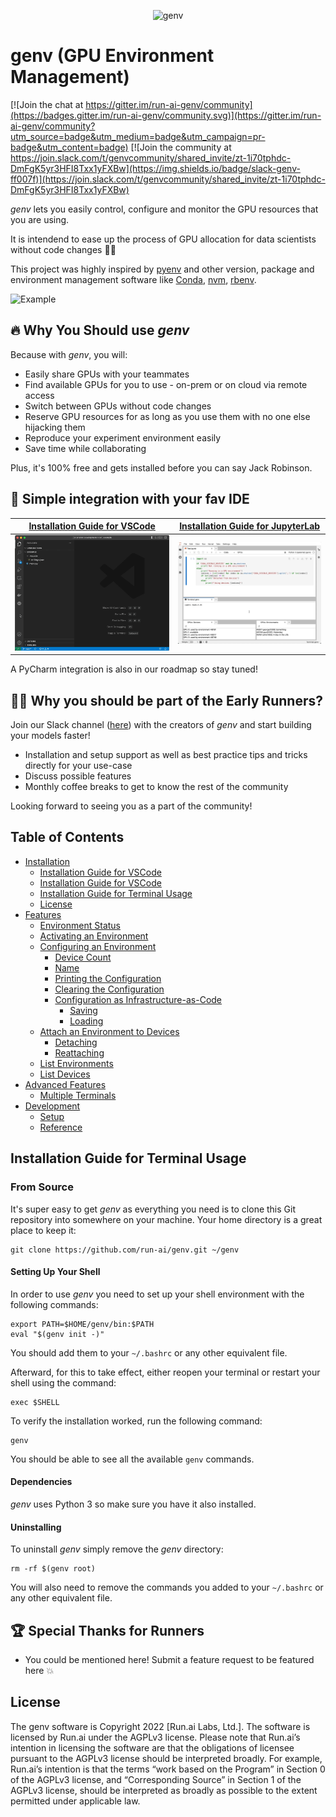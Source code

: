 <p align="center">
  <img src="https://github.com/run-ai/genv/blob/feature/readme/genv_logo.png" width="600" alt="genv"/>
</p>

# genv (GPU Environment Management) 
[![Join the chat at https://gitter.im/run-ai-genv/community](https://badges.gitter.im/run-ai-genv/community.svg)](https://gitter.im/run-ai-genv/community?utm_source=badge&utm_medium=badge&utm_campaign=pr-badge&utm_content=badge)
[![Join the community at https://join.slack.com/t/genvcommunity/shared_invite/zt-1i70tphdc-DmFgK5yr3HFI8Txx1yFXBw](https://img.shields.io/badge/slack-genv-ff007f)](https://join.slack.com/t/genvcommunity/shared_invite/zt-1i70tphdc-DmFgK5yr3HFI8Txx1yFXBw)



*genv* lets you easily control, configure and monitor the GPU resources that you are using.

It is intendend to ease up the process of GPU allocation for data scientists without code changes 💪🏻

This project was highly inspired by [pyenv](https://github.com/pyenv/pyenv) and other version, package and environment management software like [Conda](https://docs.conda.io/projects/conda/en/latest/), [nvm](https://github.com/nvm-sh/nvm), [rbenv](https://github.com/rbenv/rbenv).

![Example](/example.png)

## 🔥 Why You Should use *genv*

Because with *genv*, you will:

- Easily share GPUs with your teammates
- Find available GPUs for you to use - on-prem or on cloud via remote access
- Switch between GPUs without code changes
- Reserve GPU resources for as long as you use them with no one else hijacking them
- Reproduce your experiment environment easily
- Save time while collaborating

Plus, it's 100% free and gets installed before you can say Jack Robinson.

## 🎉 Simple integration with your fav IDE

[Installation Guide for VSCode](https://github.com/run-ai/vscode-genv) | [Installation Guide for JupyterLab](https://github.com/run-ai/jupyterlab_genv)
:-------------------------:|:-------------------------:
<img src="overview.gif" width="500"/>  |  <img src="overview_jupyterlab.gif" width="450"/>

A PyCharm integration is also in our roadmap so stay tuned!

## 🏃🏻 Why you should be part of the Early Runners?

Join our Slack channel ([here](https://join.slack.com/t/genvcommunity/shared_invite/zt-1i70tphdc-DmFgK5yr3HFI8Txx1yFXBw)) with the creators of *genv* and start building your models faster!

- Installation and setup support as well as best practice tips and tricks directly for your use-case
- Discuss possible features
- Monthly coffee breaks to get to know the rest of the community

Looking forward to seeing you as a part of the community!

## Table of Contents
* [Installation](#installation)
    * [Installation Guide for VSCode](https://github.com/run-ai/vscode-genv)
    * [Installation Guide for VSCode](https://github.com/run-ai/vscode-genv)
    * [Installation Guide for Terminal Usage](#from-source)
    * [License](#license)
* [Features](#/FEATURES.md/features)
    * [Environment Status](https://github.com/run-ai/genv/blob/feature/readme/FEATURES.md#environment-status)
    * [Activating an Environment](https://github.com/run-ai/genv/blob/feature/readme/FEATURES.md#activating-an-environment)
    * [Configuring an Environment](https://github.com/run-ai/genv/blob/feature/readme/FEATURES.md#configuring-an-environment)
        * [Device Count](https://github.com/run-ai/genv/blob/feature/readme/FEATURES.md#configure-the-device-count)
        * [Name](https://github.com/run-ai/genv/blob/feature/readme/FEATURES.md#configure-the-name)
        * [Printing the Configuration](https://github.com/run-ai/genv/blob/feature/readme/FEATURES.md#printing-the-current-configuration)
        * [Clearing the Configuration](https://github.com/run-ai/genv/blob/feature/readme/FEATURES.md#clearing-the-current-configuration)
        * [Configuration as Infrastructure-as-Code](https://github.com/run-ai/genv/blob/feature/readme/FEATURES.md#managing-configuration-as-infrastructure-as-code)
            * [Saving](https://github.com/run-ai/genv/blob/feature/readme/FEATURES.md#saving-configuration)
            * [Loading](https://github.com/run-ai/genv/blob/feature/readme/FEATURES.md#loading-configuration)
    * [Attach an Environment to Devices](https://github.com/run-ai/genv/blob/feature/readme/FEATURES.md#attach-an-environment-to-devices)
        * [Detaching](https://github.com/run-ai/genv/blob/feature/readme/FEATURES.md#detaching-an-environment)
        * [Reattaching](https://github.com/run-ai/genv/blob/feature/readme/FEATURES.md#reattaching-an-environment)
    * [List Environments](https://github.com/run-ai/genv/blob/feature/readme/FEATURES.md#list-environments)
    * [List Devices](https://github.com/run-ai/genv/blob/feature/readme/FEATURES.md#list-devices)
* [Advanced Features](https://github.com/run-ai/genv/blob/feature/readme/FEATURES.md#advanced-features)
    * [Multiple Terminals](https://github.com/run-ai/genv/blob/feature/readme/FEATURES.md#multiple-terminals)
* [Development](https://github.com/run-ai/genv/blob/feature/readme/DEVELOPMENT.md#development)
    * [Setup](https://github.com/run-ai/genv/blob/feature/readme/DEVELOPMENT.md#setup)
    * [Reference](https://github.com/run-ai/genv/blob/feature/readme/DEVELOPMENT.md#reference)

## Installation Guide for Terminal Usage

### From Source
It's super easy to get _genv_ as everything you need is to clone this Git repository into somewhere on your machine.
Your home directory is a great place to keep it:
```
git clone https://github.com/run-ai/genv.git ~/genv
```

#### Setting Up Your Shell
In order to use _genv_ you need to set up your shell environment with the following commands:
```
export PATH=$HOME/genv/bin:$PATH
eval "$(genv init -)"
```

You should add them to your `~/.bashrc` or any other equivalent file.

Afterward, for this to take effect, either reopen your terminal or restart your shell using the command:
```
exec $SHELL
```

To verify the installation worked, run the following command:
```
genv
```

You should be able to see all the available `genv` commands.

#### Dependencies
_genv_ uses Python 3 so make sure you have it also installed.

#### Uninstalling
To uninstall _genv_ simply remove the _genv_ directory:
```
rm -rf $(genv root)
```

You will also need to remove the commands you added to your `~/.bashrc` or any other equivalent file.

## 🏆 Special Thanks for Runners

- You could be mentioned here! Submit a feature request to be featured here 💥

## License
The genv software is Copyright 2022 [Run.ai Labs, Ltd.].
The software is licensed by Run.ai under the AGPLv3 license.
Please note that Run.ai’s intention in licensing the software are that the obligations of licensee pursuant to the AGPLv3 license should be interpreted broadly.
For example, Run.ai’s intention is that the terms “work based on the Program” in Section 0 of the AGPLv3 license, and “Corresponding Source” in Section 1 of the AGPLv3 license, should be interpreted as broadly as possible to the extent permitted under applicable law.
